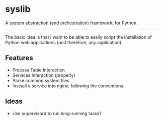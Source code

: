 # syslib

A system abstraction (and orchestration) framework, for Python.

-------------------

The basic idea is that I want to be able to easily script the installation of Python web applications (and therefore, any application).

## Features

- Process Table Interaction
- Services Interaction (properly)
- Parse common system files.
- Instsall a service into nginx, following the conventions.

## Ideas

- Use supervisord to run long-running tasks?
